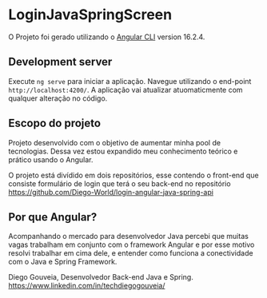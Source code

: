 # LoginJavaSpringScreen

O Projeto foi gerado utilizando o [Angular CLI](https://github.com/angular/angular-cli) version 16.2.4.

## Development server

Execute `ng serve` para iniciar a aplicação. Navegue utilizando o end-point `http://localhost:4200/`. A aplicação vai atualizar atuomaticmente com qualquer alteração no código.

## Escopo do projeto

Projeto desenvolvido com o objetivo de aumentar minha pool de tecnologias. Dessa vez estou expandido meu conhecimento teórico e prático usando o Angular.

O projeto está divídido em dois repositórios, esse contendo o front-end que consiste formulário de login que terá o seu back-end no repositório https://github.com/Diego-World/login-angular-java-spring-api

## Por que Angular?

Acompanhando o mercado para desenvolvedor Java percebi que muitas vagas trabalham em conjunto com o framework Angular e por esse motivo resolvi trabalhar em cima dele, e entender como funciona a conectividade
com o Java e Spring Framework.

Diego Gouveia, Desenvolvedor Back-end Java e Spring.
https://www.linkedin.com/in/techdiegogouveia/
